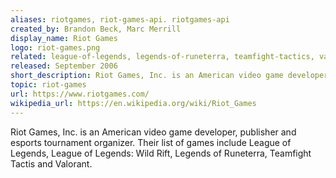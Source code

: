 ```yaml
---
aliases: riotgames, riot-games-api. riotgames-api
created_by: Brandon Beck, Marc Merrill
display_name: Riot Games
logo: riot-games.png
related: league-of-legends, legends-of-runeterra, teamfight-tactics, valorant, wild-rift
released: September 2006
short_description: Riot Games, Inc. is an American video game developer, publisher and esports tournament organizer.
topic: riot-games
url: https://www.riotgames.com/
wikipedia_url: https://en.wikipedia.org/wiki/Riot_Games
---
```


Riot Games, Inc. is an American video game developer, publisher and esports tournament organizer. Their list of games include League of Legends, League of Legends: Wild Rift, Legends of Runeterra, Teamfight Tactis and Valorant.
